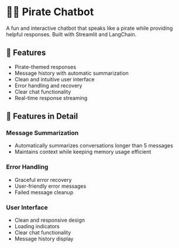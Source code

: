 # 🏴‍☠️ Pirate Chatbot

A fun and interactive chatbot that speaks like a pirate while providing helpful responses. Built with Streamlit and LangChain.

## 🚀 Features

- Pirate-themed responses
- Message history with automatic summarization
- Clean and intuitive user interface
- Error handling and recovery
- Clear chat functionality
- Real-time response streaming

## 🔧 Features in Detail

### Message Summarization
- Automatically summarizes conversations longer than 5 messages
- Maintains context while keeping memory usage efficient

### Error Handling
- Graceful error recovery
- User-friendly error messages
- Failed message cleanup

### User Interface
- Clean and responsive design
- Loading indicators
- Clear chat functionality
- Message history display

